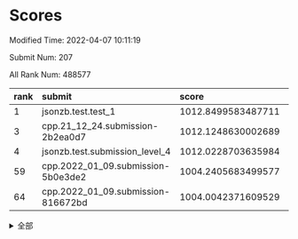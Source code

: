 # Scores

Modified Time: 2022-04-07 10:11:19

Submit Num: 207

All Rank Num: 488577

| rank |               submit               |       score        |       sigma        | pk_num |
| :--- | :--------------------------------- | :----------------- | :----------------- | :----- |
| 1    | jsonzb.test.test_1                 | 1012.8499583487711 | 0.8198139435141177 | 9439   |
| 3    | cpp.21_12_24.submission-2b2ea0d7   | 1012.1248630002689 | 0.8034940758528101 | 9438   |
| 4    | jsonzb.test.submission_level_4     | 1012.0228703635984 | 0.7642064791273823 | 9440   |
| 59   | cpp.2022_01_09.submission-5b0e3de2 | 1004.2405683499577 | 0.7251836470720353 | 9444   |
| 64   | cpp.2022_01_09.submission-816672bd | 1004.0042371609529 | 0.7071467242418207 | 9439   |


<details>
<summary>全部</summary>

| rank |                 submit                 |       score        |       sigma        | pk_num |
| :--- | :------------------------------------- | :----------------- | :----------------- | :----- |
| 1    | jsonzb.test.test_1                     | 1012.8499583487711 | 0.8198139435141177 | 9439   |
| 2    | gobigger.level_3.submission_level_3_39 | 1012.3296629076922 | 0.7885716921788001 | 9443   |
| 3    | cpp.21_12_24.submission-2b2ea0d7       | 1012.1248630002689 | 0.8034940758528101 | 9438   |
| 4    | jsonzb.test.submission_level_4         | 1012.0228703635984 | 0.7642064791273823 | 9440   |
| 5    | gobigger.level_3.submission_level_3_9  | 1011.8506769490597 | 0.7570982767806085 | 9440   |
| 6    | gobigger.level_3.submission_level_3_12 | 1011.7880900185078 | 0.7932053054632482 | 9444   |
| 7    | gobigger.level_3.submission_level_3_23 | 1011.729257864662  | 0.797356908458651  | 9442   |
| 8    | gobigger.level_3.submission_level_3_8  | 1011.1402855690612 | 0.7797455766777398 | 9438   |
| 9    | gobigger.level_3.submission_level_3_25 | 1011.1185552636254 | 0.7820457452583299 | 9441   |
| 10   | gobigger.level_3.submission_level_3_15 | 1011.0872384400102 | 0.7880588971640223 | 9443   |
| 11   | gobigger.level_3.submission_level_3_48 | 1010.9731767169503 | 0.789810496677648  | 9441   |
| 12   | gobigger.level_3.submission_level_3_40 | 1010.8724731798195 | 0.7538591378652618 | 9441   |
| 13   | gobigger.level_3.submission_level_3_35 | 1010.8245584381519 | 0.7634952024826998 | 9445   |
| 14   | gobigger.level_3.submission_level_3_17 | 1010.6879070903499 | 0.7848077853050728 | 9445   |
| 15   | gobigger.level_3.submission_level_3_3  | 1010.5306869905315 | 0.7582903520191048 | 9438   |
| 16   | gobigger.level_3.submission_level_3_22 | 1010.5135969367451 | 0.7832204352258785 | 9445   |
| 17   | gobigger.level_3.submission_level_3_42 | 1010.4558775252154 | 0.7656115406681945 | 9441   |
| 18   | gobigger.level_3.submission_level_3_36 | 1010.432049745382  | 0.7707057903872451 | 9443   |
| 19   | gobigger.level_3.submission_level_3_13 | 1010.4294888832643 | 0.767783162197628  | 9445   |
| 20   | gobigger.level_3.submission_level_3_32 | 1010.3828173885285 | 0.7774575328713295 | 9441   |
| 21   | gobigger.level_3.submission_level_3_31 | 1010.2966453140594 | 0.7592753003324253 | 9439   |
| 22   | gobigger.level_3.submission_level_3_19 | 1010.2776413502844 | 0.7615661302854673 | 9437   |
| 23   | gobigger.level_3.submission_level_3_37 | 1010.1657616847574 | 0.7668987316944114 | 9441   |
| 24   | gobigger.level_3.submission_level_3_46 | 1010.1251477668998 | 0.758040573313119  | 9438   |
| 25   | gobigger.level_3.submission_level_3_7  | 1010.0750635223076 | 0.7558038599897496 | 9442   |
| 26   | gobigger.level_3.submission_level_3_43 | 1010.042248230211  | 0.762547790297814  | 9446   |
| 27   | gobigger.level_3.submission_level_3_26 | 1010.0375588850645 | 0.7876397709916836 | 9439   |
| 28   | gobigger.level_3.submission_level_3_0  | 1009.9861736413668 | 0.7596238352973166 | 9440   |
| 29   | gobigger.level_3.submission_level_3_30 | 1009.8366441634192 | 0.7586103932113641 | 9441   |
| 30   | gobigger.level_3.submission_level_3_47 | 1009.7548378224642 | 0.7446030320621162 | 9439   |
| 31   | gobigger.level_3.submission_level_3_10 | 1009.7241879040084 | 0.7633012090828276 | 9441   |
| 32   | gobigger.level_3.submission_level_3_28 | 1009.7229110248804 | 0.7281011053481876 | 9443   |
| 33   | gobigger.level_3.submission_level_3_41 | 1009.6752953844183 | 0.7513248437708702 | 9437   |
| 34   | gobigger.level_3.submission_level_3_11 | 1009.6151760544782 | 0.7574766058554288 | 9440   |
| 35   | gobigger.level_3.submission_level_3_18 | 1009.5964335391809 | 0.7558381040868636 | 9438   |
| 36   | gobigger.level_3.submission_level_3_49 | 1009.5848110962523 | 0.7437303711343638 | 9440   |
| 37   | gobigger.level_3.submission_level_3_21 | 1009.5654327182425 | 0.7591406279584413 | 9436   |
| 38   | gobigger.level_3.submission_level_3_4  | 1009.5187185911295 | 0.7479334142520275 | 9444   |
| 39   | gobigger.level_3.submission_level_3_33 | 1009.4470212462602 | 0.7471100006342758 | 9444   |
| 40   | gobigger.level_3.submission_level_3_24 | 1009.4265331023933 | 0.7355035510951641 | 9438   |
| 41   | gobigger.level_3.submission_level_3_44 | 1009.3184007143221 | 0.7663615537673668 | 9446   |
| 42   | gobigger.level_3.submission_level_3_27 | 1009.3102674951616 | 0.7462939896239368 | 9441   |
| 43   | gobigger.level_3.submission_level_3_2  | 1009.272701896529  | 0.7531285225215059 | 9441   |
| 44   | gobigger.level_3.submission_level_3_14 | 1009.2139899081129 | 0.7347166416889209 | 9437   |
| 45   | gobigger.level_3.submission_level_3_6  | 1009.1870774249089 | 0.7464083979954462 | 9441   |
| 46   | gobigger.level_3.submission_level_3_45 | 1009.104316561483  | 0.7582454478959048 | 9444   |
| 47   | gobigger.level_3.submission_level_3_34 | 1009.0965699666506 | 0.7444968571001398 | 9442   |
| 48   | gobigger.level_3.submission_level_3_29 | 1008.8995744120368 | 0.7397089144169278 | 9437   |
| 49   | gobigger.level_3.submission_level_3_20 | 1008.7992622617325 | 0.7480560015258731 | 9442   |
| 50   | gobigger.level_3.submission_level_3_16 | 1008.78815823639   | 0.7505449541830181 | 9441   |
| 51   | gobigger.level_3.submission_level_3_1  | 1008.7072167916461 | 0.7386925174162831 | 9441   |
| 52   | gobigger.level_3.submission_level_3_5  | 1008.6096989267235 | 0.7572602138298358 | 9437   |
| 53   | gobigger.level_3.submission_level_3_38 | 1007.8878420318221 | 0.7338715874764856 | 9441   |
| 54   | gobigger.level_1.submission_level_1_45 | 1005.8074334555868 | 0.7300486218516048 | 9446   |
| 55   | gobigger.level_1.submission_level_1_49 | 1005.1254422102678 | 0.720730549698649  | 9438   |
| 56   | gobigger.level_1.submission_level_1_16 | 1004.5394941146444 | 0.7147649454528415 | 9445   |
| 57   | gobigger.level_1.submission_level_1_38 | 1004.4943740300798 | 0.7179227319844186 | 9438   |
| 58   | gobigger.level_1.submission_level_1_9  | 1004.2816406947834 | 0.714355287839674  | 9440   |
| 59   | cpp.2022_01_09.submission-5b0e3de2     | 1004.2405683499577 | 0.7251836470720353 | 9444   |
| 60   | gobigger.level_1.submission_level_1_23 | 1004.1729920218572 | 0.7188642044348557 | 9439   |
| 61   | gobigger.level_1.submission_level_1_35 | 1004.1607727926672 | 0.7150101162159213 | 9438   |
| 62   | gobigger.level_1.submission_level_1_19 | 1004.124766732303  | 0.7166977050221083 | 9440   |
| 63   | gobigger.level_1.submission_level_1_37 | 1004.0967346444827 | 0.7265197081478177 | 9432   |
| 64   | cpp.2022_01_09.submission-816672bd     | 1004.0042371609529 | 0.7071467242418207 | 9439   |
| 65   | gobigger.level_1.submission_level_1_10 | 1003.9973861467965 | 0.7199186832534842 | 9442   |
| 66   | gobigger.level_1.submission_level_1_43 | 1003.9367235584025 | 0.705607471613964  | 9445   |
| 67   | gobigger.level_1.submission_level_1_25 | 1003.694048194487  | 0.726455083146151  | 9444   |
| 68   | gobigger.level_1.submission_level_1_1  | 1003.4966412078913 | 0.7238076659957411 | 9443   |
| 69   | gobigger.level_1.submission_level_1_44 | 1003.4822975661203 | 0.7176168678441674 | 9443   |
| 70   | gobigger.level_1.submission_level_1_6  | 1003.4765857103578 | 0.7269574062541336 | 9438   |
| 71   | gobigger.level_1.submission_level_1_11 | 1003.4433111753617 | 0.711134731322504  | 9446   |
| 72   | gobigger.level_1.submission_level_1_36 | 1003.4196501248581 | 0.7135506420003346 | 9442   |
| 73   | gobigger.level_1.submission_level_1_4  | 1003.4005202591861 | 0.7225472995804438 | 9438   |
| 74   | gobigger.level_1.submission_level_1_24 | 1003.3843209323445 | 0.7301227494604525 | 9444   |
| 75   | gobigger.level_1.submission_level_1_2  | 1003.3279149848231 | 0.71798972132873   | 9442   |
| 76   | gobigger.level_1.submission_level_1_42 | 1003.260490464233  | 0.7031786342324067 | 9441   |
| 77   | gobigger.level_1.submission_level_1_28 | 1003.2180301386492 | 0.7082267376409684 | 9446   |
| 78   | gobigger.level_1.submission_level_1_17 | 1003.1606939133864 | 0.7181214550484604 | 9440   |
| 79   | gobigger.level_1.submission_level_1_0  | 1003.1571150165644 | 0.7241288264365395 | 9439   |
| 80   | gobigger.level_1.submission_level_1_22 | 1003.0550877183564 | 0.7064085225383643 | 9440   |
| 81   | gobigger.level_1.submission_level_1_40 | 1003.0085847479002 | 0.7038077822205723 | 9441   |
| 82   | gobigger.level_1.submission_level_1_3  | 1003.0030463328986 | 0.7120284035944049 | 9447   |
| 83   | gobigger.level_1.submission_level_1_14 | 1002.9891193374494 | 0.7094839646624383 | 9442   |
| 84   | gobigger.level_1.submission_level_1_41 | 1002.9587506779642 | 0.724777972860296  | 9443   |
| 85   | gobigger.level_1.submission_level_1_21 | 1002.957024435017  | 0.7209585191606473 | 9443   |
| 86   | gobigger.level_1.submission_level_1_31 | 1002.9479459468272 | 0.7025901837660301 | 9441   |
| 87   | gobigger.level_1.submission_level_1_27 | 1002.9243309033036 | 0.7227851898749238 | 9443   |
| 88   | gobigger.level_1.submission_level_1_33 | 1002.9203997257188 | 0.710857890689949  | 9443   |
| 89   | gobigger.level_1.submission_level_1_47 | 1002.8880349795447 | 0.7100292522383542 | 9437   |
| 90   | gobigger.level_1.submission_level_1_8  | 1002.8206113270124 | 0.7141670160001181 | 9438   |
| 91   | gobigger.level_1.submission_level_1_48 | 1002.7659139411423 | 0.7149072567513312 | 9441   |
| 92   | gobigger.level_1.submission_level_1_13 | 1002.7434246344721 | 0.7100924993621083 | 9436   |
| 93   | gobigger.level_1.submission_level_1_26 | 1002.732185293729  | 0.7135429955864825 | 9443   |
| 94   | gobigger.level_1.submission_level_1_32 | 1002.6575908999748 | 0.7043330039251133 | 9439   |
| 95   | gobigger.level_1.submission_level_1_29 | 1002.6570635182152 | 0.7160939255374402 | 9445   |
| 96   | gobigger.level_1.submission_level_1_7  | 1002.6419757017135 | 0.7198056941229193 | 9443   |
| 97   | gobigger.level_1.submission_level_1_12 | 1002.6372261307963 | 0.7175361994905494 | 9443   |
| 98   | gobigger.level_1.submission_level_1_30 | 1002.6220142073487 | 0.7245366651344499 | 9442   |
| 99   | gobigger.level_1.submission_level_1_34 | 1002.6046346462064 | 0.7188350795750594 | 9443   |
| 100  | gobigger.level_1.submission_level_1_20 | 1002.583563333911  | 0.7056427114184652 | 9446   |
| 101  | gobigger.level_1.submission_level_1_18 | 1002.5740078973682 | 0.7138215794595519 | 9443   |
| 102  | gobigger.level_1.submission_level_1_5  | 1002.4125855445644 | 0.7133344108006352 | 9445   |
| 103  | gobigger.level_1.submission_level_1_39 | 1002.3023106659601 | 0.7182958977568294 | 9442   |
| 104  | gobigger.level_1.submission_level_1_46 | 1002.1199042618152 | 0.7113510650963135 | 9439   |
| 105  | gobigger.level_1.submission_level_1_15 | 1001.794389418456  | 0.6969310245762715 | 9436   |
| 106  | gobigger.random.submission_random_21   | 997.0535985391779  | 0.7141163108384115 | 9441   |
| 107  | gobigger.random.submission_random_25   | 996.999628038703   | 0.7029157408220558 | 9439   |
| 108  | gobigger.random.submission_random_3    | 996.9914985322131  | 0.7023230583029252 | 9440   |
| 109  | gobigger.random.submission_random_17   | 996.9526582518555  | 0.7109613447181795 | 9441   |
| 110  | gobigger.random.submission_random_2    | 996.8147231669777  | 0.7032185504314176 | 9446   |
| 111  | gobigger.random.submission_random_35   | 996.8067298602431  | 0.7114662394748917 | 9444   |
| 112  | gobigger.random.submission_random_49   | 996.7789243113548  | 0.7060284686892514 | 9446   |
| 113  | gobigger.random.submission_random_18   | 996.6796673271224  | 0.7131985263114727 | 9440   |
| 114  | gobigger.random.submission_random_29   | 996.655072081139   | 0.7083444722790544 | 9440   |
| 115  | gobigger.random.submission_random_6    | 996.5794800141937  | 0.7052754085114615 | 9437   |
| 116  | gobigger.random.submission_random_31   | 996.5688206474157  | 0.7163589371495794 | 9434   |
| 117  | gobigger.random.submission_random_33   | 996.536929950408   | 0.7137870990366008 | 9447   |
| 118  | gobigger.random.submission_random_20   | 996.4902883077633  | 0.7014152590643844 | 9441   |
| 119  | gobigger.random.submission_random_36   | 996.4845305969952  | 0.7053107103178374 | 9446   |
| 120  | gobigger.random.submission_random_7    | 996.4640787175761  | 0.715841557319695  | 9441   |
| 121  | gobigger.random.submission_random_48   | 996.3998800128842  | 0.7240823362272623 | 9442   |
| 122  | gobigger.random.submission_random_30   | 996.3354314154541  | 0.7106001397864273 | 9436   |
| 123  | gobigger.random.submission_random_23   | 996.2407401053188  | 0.7254666710191195 | 9437   |
| 124  | gobigger.random.submission_random_44   | 996.2238846142347  | 0.7064454744495056 | 9445   |
| 125  | gobigger.random.submission_random_39   | 996.1916159752542  | 0.7142221229528084 | 9445   |
| 126  | gobigger.random.submission_random_10   | 996.1848633935311  | 0.7131988950974344 | 9442   |
| 127  | gobigger.random.submission_random_28   | 996.1746845447915  | 0.7193449496399379 | 9442   |
| 128  | gobigger.random.submission_random_43   | 996.1658844318292  | 0.703824171317671  | 9440   |
| 129  | gobigger.random.submission_random_9    | 996.1657579069108  | 0.7109337774492471 | 9441   |
| 130  | gobigger.random.submission_random_42   | 996.1316056453313  | 0.7215084487894318 | 9439   |
| 131  | gobigger.random.submission_random_11   | 996.1133924144286  | 0.7041707312209273 | 9437   |
| 132  | gobigger.random.submission_random_40   | 996.0818991231636  | 0.7096954223230729 | 9446   |
| 133  | gobigger.random.submission_random_19   | 996.0808776313202  | 0.7100633976410679 | 9442   |
| 134  | gobigger.random.submission_random_8    | 996.0163550824603  | 0.7036091914225903 | 9440   |
| 135  | gobigger.random.submission_random_26   | 995.9798231479635  | 0.7038324646574897 | 9436   |
| 136  | gobigger.random.submission_random_16   | 995.919764795992   | 0.7095841694826724 | 9445   |
| 137  | gobigger.random.submission_random_37   | 995.9086993142075  | 0.7091764199999516 | 9444   |
| 138  | gobigger.random.submission_random_34   | 995.8927225408406  | 0.7110618898952686 | 9439   |
| 139  | gobigger.random.submission_random_15   | 995.7607049161812  | 0.7077245427584805 | 9438   |
| 140  | gobigger.random.submission_random_1    | 995.738070135231   | 0.7062141922261244 | 9445   |
| 141  | gobigger.random.submission_random_14   | 995.6890102997049  | 0.7099258524513884 | 9442   |
| 142  | gobigger.random.submission_random_22   | 995.628519250431   | 0.7176321252112042 | 9441   |
| 143  | gobigger.random.submission_random_32   | 995.6024179093836  | 0.7127299778239135 | 9443   |
| 144  | gobigger.random.submission_random_27   | 995.588556082166   | 0.7179190146631161 | 9443   |
| 145  | gobigger.random.submission_random_0    | 995.5089491750747  | 0.7056347231807052 | 9443   |
| 146  | gobigger.random.submission_random_5    | 995.491364554622   | 0.7237696381482334 | 9443   |
| 147  | gobigger.random.submission_random_45   | 995.4529413367356  | 0.7214304802277512 | 9440   |
| 148  | gobigger.random.submission_random_12   | 995.4448499330194  | 0.7054206499043686 | 9436   |
| 149  | gobigger.random.submission_random_4    | 995.2765397919446  | 0.7195812096914638 | 9440   |
| 150  | gobigger.random.submission_random_38   | 995.1899943992531  | 0.7211532413056325 | 9444   |
| 151  | gobigger.random.submission_random_13   | 995.1711281506833  | 0.7167533383910487 | 9442   |
| 152  | gobigger.random.submission_random_41   | 995.0425356883871  | 0.7062344000264416 | 9440   |
| 153  | gobigger.random.submission_random_24   | 994.9711307925008  | 0.716964819915735  | 9440   |
| 154  | gobigger.random.submission_random_46   | 994.9287167092002  | 0.7033124049089378 | 9441   |
| 155  | gobigger.level_2.submission_level_2_11 | 994.5664617950248  | 0.7349286744914018 | 9446   |
| 156  | gobigger.level_2.submission_level_2_44 | 994.1311743565848  | 0.729955707662694  | 9438   |
| 157  | gobigger.level_2.submission_level_2_15 | 994.1304406628155  | 0.7317998230208118 | 9440   |
| 158  | gobigger.random.submission_random_47   | 993.6403292228098  | 0.7362230499745073 | 9434   |
| 159  | gobigger.level_2.submission_level_2_1  | 993.54161349245    | 0.719658370810287  | 9438   |
| 160  | gobigger.level_2.submission_level_2_4  | 993.5364924601354  | 0.7492430647090155 | 9443   |
| 161  | gobigger.level_2.submission_level_2_38 | 993.2019698002872  | 0.7367096830829687 | 9448   |
| 162  | gobigger.level_2.submission_level_2_18 | 993.1960109965648  | 0.7364644086000754 | 9441   |
| 163  | gobigger.level_2.submission_level_2_22 | 993.0299085675608  | 0.7495259660398885 | 9444   |
| 164  | gobigger.level_2.submission_level_2_12 | 993.0222533564372  | 0.7387961257796438 | 9438   |
| 165  | gobigger.level_2.submission_level_2_9  | 992.9955886238962  | 0.7435684430399966 | 9442   |
| 166  | gobigger.level_2.submission_level_2_34 | 992.9591044541564  | 0.7391455267885436 | 9439   |
| 167  | gobigger.level_2.submission_level_2_5  | 992.9165038056605  | 0.7463171087885244 | 9442   |
| 168  | gobigger.level_2.submission_level_2_35 | 992.862504947286   | 0.7364587152373255 | 9446   |
| 169  | gobigger.level_2.submission_level_2_30 | 992.8194847467624  | 0.7470551837332989 | 9445   |
| 170  | gobigger.level_2.submission_level_2_49 | 992.7571493601126  | 0.7371643137856342 | 9436   |
| 171  | gobigger.level_2.submission_level_2_31 | 992.7271947473998  | 0.7436491868699423 | 9442   |
| 172  | gobigger.level_2.submission_level_2_6  | 992.6825902178502  | 0.7312270082018506 | 9438   |
| 173  | gobigger.level_2.submission_level_2_2  | 992.6396664806971  | 0.7466131824146692 | 9439   |
| 174  | gobigger.level_2.submission_level_2_24 | 992.626711129067   | 0.7351823175906712 | 9444   |
| 175  | gobigger.level_2.submission_level_2_46 | 992.556401162881   | 0.7467917122602528 | 9445   |
| 176  | gobigger.level_2.submission_level_2_39 | 992.5563621912968  | 0.7298204844353385 | 9435   |
| 177  | gobigger.level_2.submission_level_2_45 | 992.5290636881829  | 0.7368398454597269 | 9442   |
| 178  | gobigger.level_2.submission_level_2_0  | 992.5049485189868  | 0.7454289098156412 | 9441   |
| 179  | gobigger.level_2.submission_level_2_43 | 992.4513596132063  | 0.7327154825351243 | 9437   |
| 180  | gobigger.level_2.submission_level_2_17 | 992.4238441745308  | 0.7591353933649162 | 9442   |
| 181  | gobigger.level_2.submission_level_2_8  | 992.1624988351234  | 0.7698382753987083 | 9435   |
| 182  | gobigger.level_2.submission_level_2_10 | 992.1542250630658  | 0.76499076749725   | 9436   |
| 183  | gobigger.level_2.submission_level_2_27 | 992.0986096921865  | 0.7468619477853174 | 9440   |
| 184  | gobigger.level_2.submission_level_2_47 | 992.0933789721108  | 0.7687846751168863 | 9438   |
| 185  | gobigger.level_2.submission_level_2_36 | 992.087669567393   | 0.7290599313014086 | 9438   |
| 186  | gobigger.level_2.submission_level_2_28 | 992.0206474884882  | 0.7596197595806728 | 9444   |
| 187  | gobigger.level_2.submission_level_2_14 | 992.0110267793934  | 0.753480317720784  | 9440   |
| 188  | gobigger.level_2.submission_level_2_40 | 991.9165671362807  | 0.7524550802139268 | 9443   |
| 189  | gobigger.level_2.submission_level_2_13 | 991.8194515178121  | 0.7392664862525483 | 9442   |
| 190  | gobigger.level_2.submission_level_2_42 | 991.7468512186439  | 0.7549843724851556 | 9445   |
| 191  | gobigger.level_2.submission_level_2_29 | 991.6738620036189  | 0.7553919517683206 | 9445   |
| 192  | gobigger.level_2.submission_level_2_25 | 991.6214004033801  | 0.7364824426351047 | 9441   |
| 193  | gobigger.level_2.submission_level_2_19 | 991.5988002482819  | 0.7430181685362611 | 9435   |
| 194  | gobigger.level_2.submission_level_2_33 | 991.5702568716239  | 0.747297022525369  | 9443   |
| 195  | gobigger.level_2.submission_level_2_26 | 991.4595918403236  | 0.7387832158242514 | 9442   |
| 196  | gobigger.level_2.submission_level_2_37 | 991.4550737449472  | 0.749352830762959  | 9439   |
| 197  | gobigger.level_2.submission_level_2_41 | 991.3798880239927  | 0.7414329428253364 | 9438   |
| 198  | gobigger.level_2.submission_level_2_21 | 991.3474799990599  | 0.7604326670427991 | 9446   |
| 199  | gobigger.level_2.submission_level_2_20 | 991.1923693422434  | 0.7669891287238148 | 9442   |
| 200  | gobigger.level_2.submission_level_2_3  | 991.0540393171041  | 0.7597348357168316 | 9442   |
| 201  | gobigger.level_2.submission_level_2_16 | 990.838661174681   | 0.7670898025354075 | 9437   |
| 202  | gobigger.level_2.submission_level_2_32 | 990.8254966206537  | 0.7732548100400265 | 9436   |
| 203  | gobigger.level_2.submission_level_2_7  | 990.7438419777162  | 0.7667950089578924 | 9442   |
| 204  | gobigger.level_2.submission_level_2_48 | 990.7373975474355  | 0.7638622293313583 | 9440   |
| 205  | gobigger.level_2.submission_level_2_23 | 989.6983924131434  | 0.7719199118623241 | 9440   |
| 206  | gobigger.none.submission_none_0        | 977.0285795694986  | 1.3137438175303935 | 9444   |
| 207  | gobigger.none.submission_none_1        | 975.8785936373628  | 1.5160754772261789 | 9448   |

</details>
